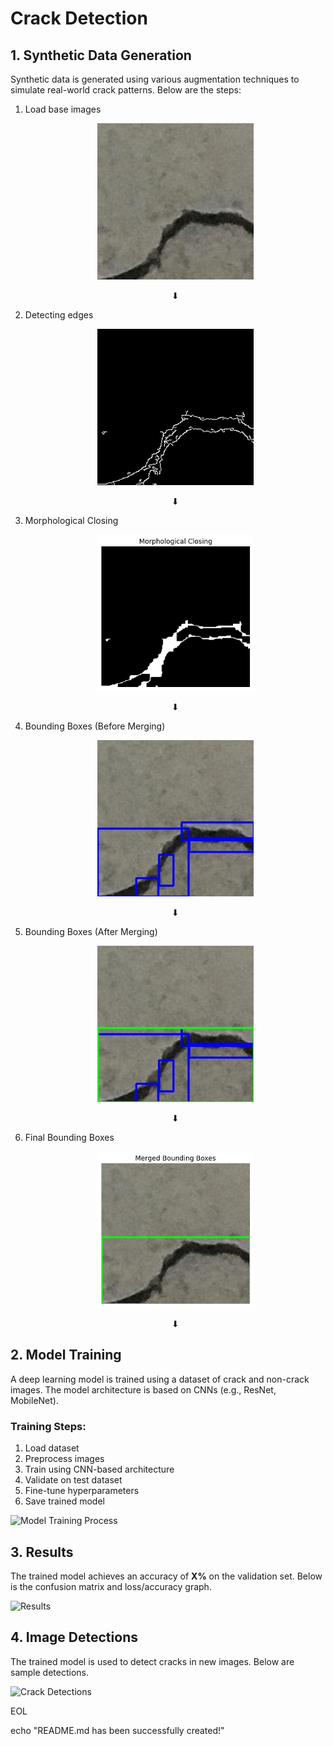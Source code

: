 
# Crack Detection

## 1. Synthetic Data Generation
Synthetic data is generated using various augmentation techniques to simulate real-world crack patterns. Below are the steps:


1. Load base images  
   <p align="center">
       <img src="assets/a.jpg" alt="Original Image" width="250" height="250">
   </p>  
   <p align="center">⬇</p>  
2. Detecting edges  
   <p align="center">
       <img src="assets/b.jpg" alt="Edge Detection" width="250" height="250">
   </p>  
   <p align="center">⬇</p>  
3. Morphological Closing  
   <p align="center">
       <img src="assets/c.png" alt="Morphological Closing" width="250" height="250">
   </p>  
   <p align="center">⬇</p>  
4. Bounding Boxes (Before Merging)  
   <p align="center">
       <img src="assets/d.jpg" alt="Bounding Boxes Before Merging" width="250" height="250">
   </p>  
   <p align="center">⬇</p>  
5. Bounding Boxes (After Merging)  
   <p align="center">
       <img src="assets/e.jpg" alt="Bounding Boxes After Merging" width="250" height="250">
   </p>  
   <p align="center">⬇</p>  
6. Final Bounding Boxes  
   <p align="center">
       <img src="assets/f.png" alt="Final Bounding Boxes" width="250" height="250">
   </p>  
   <p align="center">⬇</p>  


## 2. Model Training
A deep learning model is trained using a dataset of crack and non-crack images. The model architecture is based on CNNs (e.g., ResNet, MobileNet).

### Training Steps:
1. Load dataset  
2. Preprocess images  
3. Train using CNN-based architecture  
4. Validate on test dataset  
5. Fine-tune hyperparameters  
6. Save trained model  

![Model Training Process](images/model_training.png)

## 3. Results
The trained model achieves an accuracy of **X%** on the validation set. Below is the confusion matrix and loss/accuracy graph.

![Results](images/results.png)

## 4. Image Detections
The trained model is used to detect cracks in new images. Below are sample detections.

![Crack Detections](images/crack_detections.png)

EOL

echo "README.md has been successfully created!"
